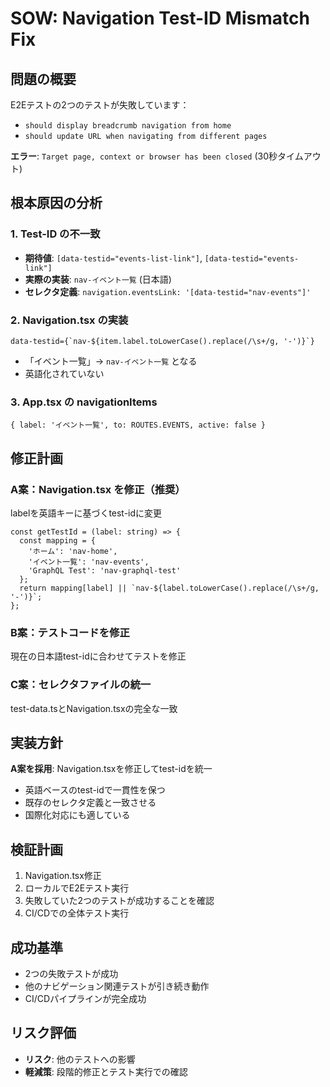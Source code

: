 # SOW: Navigation Test-ID Mismatch Fix

## 問題の概要

E2Eテストの2つのテストが失敗しています：
- `should display breadcrumb navigation from home`
- `should update URL when navigating from different pages`

**エラー**: `Target page, context or browser has been closed` (30秒タイムアウト)

## 根本原因の分析

### 1. Test-ID の不一致
- **期待値**: `[data-testid="events-list-link"]`, `[data-testid="events-link"]`
- **実際の実装**: `nav-イベント一覧` (日本語)
- **セレクタ定義**: `navigation.eventsLink: '[data-testid="nav-events"]'`

### 2. Navigation.tsx の実装
```tsx
data-testid={`nav-${item.label.toLowerCase().replace(/\s+/g, '-')}`}
```
- 「イベント一覧」→ `nav-イベント一覧` となる
- 英語化されていない

### 3. App.tsx の navigationItems
```tsx
{ label: 'イベント一覧', to: ROUTES.EVENTS, active: false }
```

## 修正計画

### A案：Navigation.tsx を修正（推奨）
labelを英語キーに基づくtest-idに変更
```tsx
const getTestId = (label: string) => {
  const mapping = {
    'ホーム': 'nav-home',
    'イベント一覧': 'nav-events', 
    'GraphQL Test': 'nav-graphql-test'
  };
  return mapping[label] || `nav-${label.toLowerCase().replace(/\s+/g, '-')}`;
};
```

### B案：テストコードを修正
現在の日本語test-idに合わせてテストを修正

### C案：セレクタファイルの統一
test-data.tsとNavigation.tsxの完全な一致

## 実装方針

**A案を採用**: Navigation.tsxを修正してtest-idを統一
- 英語ベースのtest-idで一貫性を保つ
- 既存のセレクタ定義と一致させる
- 国際化対応にも適している

## 検証計画

1. Navigation.tsx修正
2. ローカルでE2Eテスト実行
3. 失敗していた2つのテストが成功することを確認
4. CI/CDでの全体テスト実行

## 成功基準

- 2つの失敗テストが成功
- 他のナビゲーション関連テストが引き続き動作
- CI/CDパイプラインが完全成功

## リスク評価

- **リスク**: 他のテストへの影響
- **軽減策**: 段階的修正とテスト実行での確認
